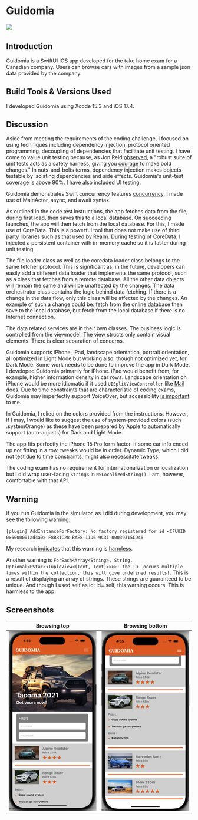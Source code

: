Guidomia
===========

<a href="url"><img src="Guidomia-SwiftUI/Assets/Assets.xcassets/AppIcon.appiconset/icon.png" height="500"></a>
<br />

## Introduction

Guidomia is a SwiftUI iOS app developed for the take home exam for a Canadian company. Users can browse cars with images from a sample json data provided by the company.

## Build Tools & Versions Used

I developed Guidomia using Xcode 15.3 and iOS 17.4.

## Discussion

Aside from meeting the requirements of the coding challenge, I focused on using techniques including dependency injection, protocol oriented programming, decoupling of dependencies that facilitate unit testing. I have come to value unit testing because, as Jon Reid [observed](https://qualitycoding.org), a "robust suite of unit tests acts as a safety harness, giving you [courage](https://www.theverge.com/2016/9/7/12838024/apple-iphone-7-plus-headphone-jack-removal-courage) to make bold changes." In nuts-and-bolts terms, dependency injection makes objects testable by isolating dependencies and side effects. Guidomia's unit-test coverage is above 90%. I have also included UI testing. 

Guidomia demonstrates Swift concurrency features [concurrency](https://github.com/apple/swift-evolution/blob/main/proposals/0296-async-await.md). I made use of MainActor, async, and await syntax. 

As outlined in the code test instructions, the app fetches data from the file, during first load, then saves this to a local database. On succeeding launches, the app will then fetch from the local database. For this, I made use of CoreData. This is a powerful tool that does not make use of third party libraries such as that used by Realm. During testing of CoreData, I injected a persistent container with in-memory cache so it is faster during unit testing.

The file loader class as well as the coredata loader class belongs to the same fetcher protocol. This is significant as, in the future, developers can easily add a different data loader that implements the same protocol, such as a class that fetches from a remote database. All the other data objects will remain the same and will be unaffected by the changes. The data orchestrator class contains the logic behind data fetching. If there is a change in the data flow, only this class will be affected by the changes. An example of such a change could be: fetch from the online database then save to the local database, but fetch from the local database if there is no Internet connection.

The data related services are in their own classes. The business logic is controlled from the viewmodel. The view structs only contain visual elements. There is clear separation of concerns.

Guidomia supports iPhone, iPad, landscape orientation, portrait orientation, all optimized in Light Mode but working also, though not optimized yet, for Dark Mode.  Some work needs to be done to improve the app in Dark Mode. I developed Guidomia primarily for iPhone. iPad would benefit from, for example, higher information density in car rows. Landscape orientation on iPhone would be more idiomatic if it used `UISplitViewController` like [Mail](https://apps.apple.com/us/app/mail/id1108187098) does. Due to time constraints that are characteristic of coding exams, Guidomia may imperfectly support VoiceOver, but accessibility [is important](https://github.com/vermont42/Conjuguer/commit/7d93d1459a085bb498cf9a7e4f3680f2d7e08839) to me.

In Guidomia, I relied on the colors provided from the instructions. However, if I may, I would like to suggest the use of system-provided colors (such .systemOrange) as these have been prepared by Apple to automatically support (auto-adjusts) for Dark and Light Mode.

The app fits perfectly the iPhone 15 Pro form factor. If some car info ended up not fitting in a row, tweaks would be in order. Dynamic Type, which I did not test due to time constraints, might also necessitate tweaks.

The coding exam has no requirement for internationalization or localization but I did wrap user-facing `String`s in `NSLocalizedString()`. I am, however, comfortable with that API.

## Warning

If you run Guidomia in the simulator, as I did during development, you may see the following warning:

`[plugin] AddInstanceForFactory: No factory registered for id <CFUUID 0x6000001ad4a0> F8BB1C28-BAE8-11D6-9C31-00039315CD46`

My research [indicates](https://forum.juce.com/t/addinstanceforfactory-no-factory-registered-for-id/55166/2) that this warning is [harmless](https://en.wikipedia.org/wiki/Mostly_Harmless).

Another warning is `ForEach<Array<String>, String, Optional<HStack<TupleView<(Text, Text)>>>>: the ID  occurs multiple times within the collection, this will give undefined results!`. This is a result of displaying an array of strings. These strings are guaranteed to be unique. And though I used self as id: id=\.self, this warning occurs. This is harmless to the app. 

## Screenshots

| Browsing top | Browsing bottom |
| ------------ | --------------- |
| ![](img/browsetop.png) | ![](img/browsebottom.png) |

